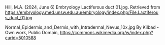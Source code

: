 Hill, M.A. (2024, June 6) Embryology Lactiferous duct 01.jpg. Retrieved from https://embryology.med.unsw.edu.au/embryology/index.php/File:Lactiferous_duct_01.jpg

Normal_Epidermis_and_Dermis_with_Intradermal_Nevus_10x.jpg
By Kilbad - Own work, Public Domain, https://commons.wikimedia.org/w/index.php?curid=5010588